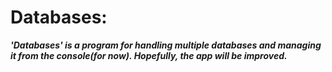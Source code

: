 # Databases:

***'Databases' is a program for handling multiple databases and managing it from the console(for now). Hopefully, the app will be improved.***
